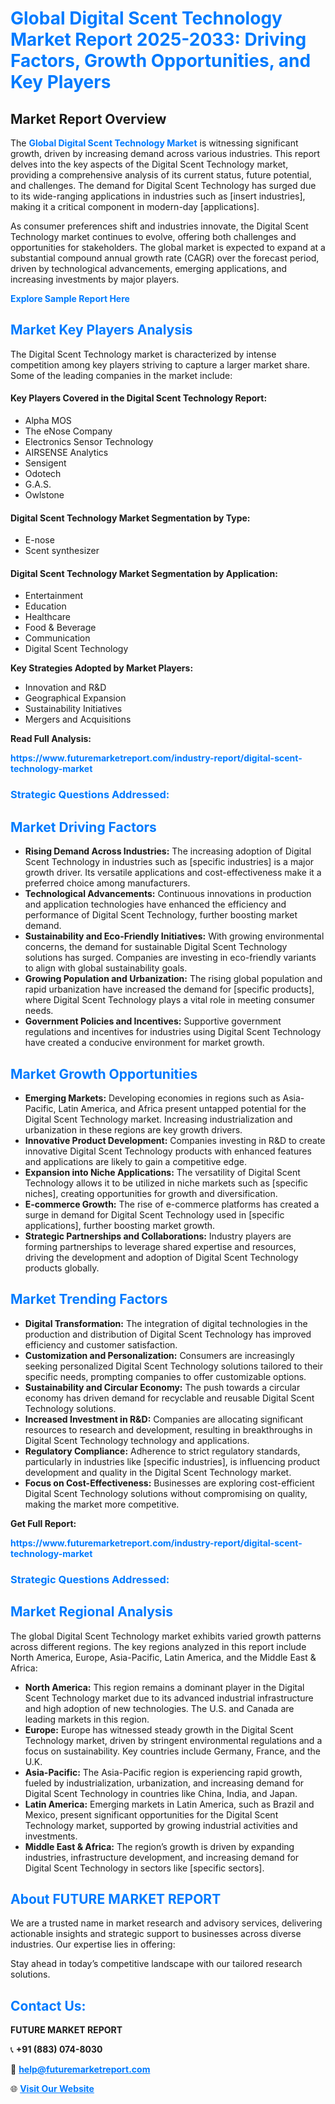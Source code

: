 <h1 style="color: #007BFF;">Global Digital Scent Technology Market Report 2025-2033: Driving Factors, Growth Opportunities, and Key Players</h1>

<section id="overview">
<h2>Market Report Overview</h2>
<p>The <a href="https://www.futuremarketreport.com/industry-report/digital-scent-technology-market" style="color: #007BFF; text-decoration: none;"><strong>Global Digital Scent Technology Market</strong></a> is witnessing significant growth, driven by increasing demand across various industries. This report delves into the key aspects of the Digital Scent Technology market, providing a comprehensive analysis of its current status, future potential, and challenges. The demand for Digital Scent Technology has surged due to its wide-ranging applications in industries such as [insert industries], making it a critical component in modern-day [applications].</p>
<p>As consumer preferences shift and industries innovate, the Digital Scent Technology market continues to evolve, offering both challenges and opportunities for stakeholders. The global market is expected to expand at a substantial compound annual growth rate (CAGR) over the forecast period, driven by technological advancements, emerging applications, and increasing investments by major players.</p>
</section>

<section id="overview">
<p><a href="https://www.futuremarketreport.com/request-sample/reportId=124451" style="color: #007BFF; text-decoration: none;"><strong>Explore Sample Report Here</strong></a></p>
</section>

<section id="key-players">
<h2 style="color: #007BFF;">Market Key Players Analysis</h2>
<p>The Digital Scent Technology market is characterized by intense competition among key players striving to capture a larger market share. Some of the leading companies in the market include:</p>
<h4>Key Players Covered in the Digital Scent Technology Report:</h4>
<ul><li>Alpha MOS</li><li>The eNose Company</li><li>Electronics Sensor Technology</li><li>AIRSENSE Analytics</li><li>Sensigent</li><li>Odotech</li><li>G.A.S.</li><li>Owlstone</li></ul>
<h4>Digital Scent Technology Market Segmentation by Type:</h4>
<ul><li>E-nose</li><li>Scent synthesizer</li></ul>

<h4>Digital Scent Technology Market Segmentation by Application:</h4>
<ul><li>Entertainment</li><li>Education</li><li>Healthcare</li><li>Food &amp; Beverage</li><li>Communication</li><li>Digital Scent Technology</li></ul>
<p><strong>Key Strategies Adopted by Market Players:</strong></p>
<ul>
<li>Innovation and R&D</li>
<li>Geographical Expansion</li>
<li>Sustainability Initiatives</li>
<li>Mergers and Acquisitions</li>
</ul>
</section>

<section>
<p><strong>Read Full Analysis: </strong></p><a href="https://www.futuremarketreport.com/industry-report/digital-scent-technology-market" style="color: #007BFF; text-decoration: none;"><strong>https://www.futuremarketreport.com/industry-report/digital-scent-technology-market</strong></a>
<h3 style="color: #007BFF;">Strategic Questions Addressed:</h3>
</section>

<section id="driving-factors">
<h2 style="color: #007BFF;">Market Driving Factors</h2>
<ul>
<li><strong>Rising Demand Across Industries:</strong> The increasing adoption of Digital Scent Technology in industries such as [specific industries] is a major growth driver. Its versatile applications and cost-effectiveness make it a preferred choice among manufacturers.</li>
<li><strong>Technological Advancements:</strong> Continuous innovations in production and application technologies have enhanced the efficiency and performance of Digital Scent Technology, further boosting market demand.</li>
<li><strong>Sustainability and Eco-Friendly Initiatives:</strong> With growing environmental concerns, the demand for sustainable Digital Scent Technology solutions has surged. Companies are investing in eco-friendly variants to align with global sustainability goals.</li>
<li><strong>Growing Population and Urbanization:</strong> The rising global population and rapid urbanization have increased the demand for [specific products], where Digital Scent Technology plays a vital role in meeting consumer needs.</li>
<li><strong>Government Policies and Incentives:</strong> Supportive government regulations and incentives for industries using Digital Scent Technology have created a conducive environment for market growth.</li>
</ul>
</section>

<section id="growth-opportunities">
<h2 style="color: #007BFF;">Market Growth Opportunities</h2>
<ul>
<li><strong>Emerging Markets:</strong> Developing economies in regions such as Asia-Pacific, Latin America, and Africa present untapped potential for the Digital Scent Technology market. Increasing industrialization and urbanization in these regions are key growth drivers.</li>
<li><strong>Innovative Product Development:</strong> Companies investing in R&D to create innovative Digital Scent Technology products with enhanced features and applications are likely to gain a competitive edge.</li>
<li><strong>Expansion into Niche Applications:</strong> The versatility of Digital Scent Technology allows it to be utilized in niche markets such as [specific niches], creating opportunities for growth and diversification.</li>
<li><strong>E-commerce Growth:</strong> The rise of e-commerce platforms has created a surge in demand for Digital Scent Technology used in [specific applications], further boosting market growth.</li>
<li><strong>Strategic Partnerships and Collaborations:</strong> Industry players are forming partnerships to leverage shared expertise and resources, driving the development and adoption of Digital Scent Technology products globally.</li>
</ul>
</section>

<section id="trending-factors">
<h2 style="color: #007BFF;">Market Trending Factors</h2>
<ul>
<li><strong>Digital Transformation:</strong> The integration of digital technologies in the production and distribution of Digital Scent Technology has improved efficiency and customer satisfaction.</li>
<li><strong>Customization and Personalization:</strong> Consumers are increasingly seeking personalized Digital Scent Technology solutions tailored to their specific needs, prompting companies to offer customizable options.</li>
<li><strong>Sustainability and Circular Economy:</strong> The push towards a circular economy has driven demand for recyclable and reusable Digital Scent Technology solutions.</li>
<li><strong>Increased Investment in R&D:</strong> Companies are allocating significant resources to research and development, resulting in breakthroughs in Digital Scent Technology technology and applications.</li>
<li><strong>Regulatory Compliance:</strong> Adherence to strict regulatory standards, particularly in industries like [specific industries], is influencing product development and quality in the Digital Scent Technology market.</li>
<li><strong>Focus on Cost-Effectiveness:</strong> Businesses are exploring cost-efficient Digital Scent Technology solutions without compromising on quality, making the market more competitive.</li>
</ul>
</section>

<section>
<p><strong>Get Full Report: </strong></p><a href="https://www.futuremarketreport.com/industry-report/digital-scent-technology-market" style="color: #007BFF; text-decoration: none;"><strong>https://www.futuremarketreport.com/industry-report/digital-scent-technology-market</strong></a>
<h3 style="color: #007BFF;">Strategic Questions Addressed:</h3>
</section>


<section id="regional-analysis">
<h2 style="color: #007BFF;">Market Regional Analysis</h2>
<p>The global Digital Scent Technology market exhibits varied growth patterns across different regions. The key regions analyzed in this report include North America, Europe, Asia-Pacific, Latin America, and the Middle East & Africa:</p>
<ul>
<li><strong>North America:</strong> This region remains a dominant player in the Digital Scent Technology market due to its advanced industrial infrastructure and high adoption of new technologies. The U.S. and Canada are leading markets in this region.</li>
<li><strong>Europe:</strong> Europe has witnessed steady growth in the Digital Scent Technology market, driven by stringent environmental regulations and a focus on sustainability. Key countries include Germany, France, and the U.K.</li>
<li><strong>Asia-Pacific:</strong> The Asia-Pacific region is experiencing rapid growth, fueled by industrialization, urbanization, and increasing demand for Digital Scent Technology in countries like China, India, and Japan.</li>
<li><strong>Latin America:</strong> Emerging markets in Latin America, such as Brazil and Mexico, present significant opportunities for the Digital Scent Technology market, supported by growing industrial activities and investments.</li>
<li><strong>Middle East & Africa:</strong> The region’s growth is driven by expanding industries, infrastructure development, and increasing demand for Digital Scent Technology in sectors like [specific sectors].</li>
</ul>
</section>

<footer>
<h2 style="color: #007BFF;">About FUTURE MARKET REPORT</h2>
<p>We are a trusted name in market research and advisory services, delivering actionable insights and strategic support to businesses across diverse industries. Our expertise lies in offering:</p>

<p>Stay ahead in today’s competitive landscape with our tailored research solutions.</p>

<h2 style="color: #007BFF;">Contact Us:</h2>
<p><strong>FUTURE MARKET REPORT</strong></p>
<p>📞 <strong>+91 (883) 074-8030</strong></p>
<p>📧 <strong><a href="mailto:help@futuremarketreport.com" style="color: #007BFF;">help@futuremarketreport.com</a></strong></p>
<p>🌐 <strong><a href="https://www.futuremarketreport.com/" style="color: #007BFF;">Visit Our Website</a></strong></p>
</footer>